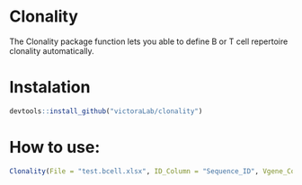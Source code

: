 # Clonality

The Clonality package function lets you able to define B or T cell repertoire clonality automatically.

# Instalation
```R
devtools::install_github("victoraLab/clonality")
```

# How to use:

```R
Clonality(File = "test.bcell.xlsx", ID_Column = "Sequence_ID", Vgene_Column = "V_GENE_and_allele", Jgene_Column = "J_GENE_and_allele", CDR3_Column = "AA_JUNCTION", cell = "B")
```

